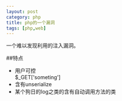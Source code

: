```yaml
---
layout: post
category: php
title: php的一个漏洞
tags: [php,web]
---
```

一个难以发现利用的注入漏洞。


<!--more-->

##特点
* 用户可控    
    $_GET['someting']
* 含有unserialize
* 某个狗日的log之类的含有自动调用方法的类 
